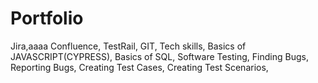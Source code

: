 # Portfolio


Jira,aaaa
Confluence,
TestRail,
GIT,
Tech skills,
Basics of JAVASCRIPT(CYPRESS),
Basics of SQL,
Software Testing,
Finding Bugs,
Reporting Bugs,
Creating Test Cases,
Creating Test Scenarios,


